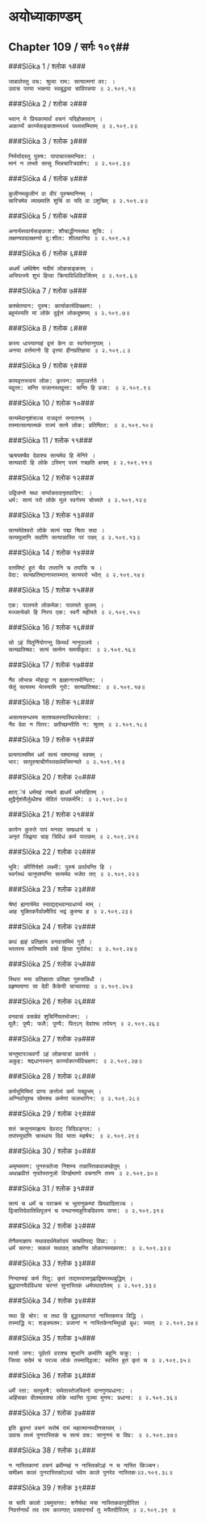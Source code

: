 अयोध्याकाण्डम्
===============================


## Chapter 109  / सर्गः १०९##


###Slōka 1 / श्लोक १###


    जाबालेस्तु वच: श्रुत्वा राम: सत्यात्मनां वर: ।
    उवाच परया भक्त्या स्वबुद्ध्या चाविपन्नया ॥ २.१०९.१॥


###Slōka 2 / श्लोक २###


    भवान् मे प्रियकामार्थं वचनं यदिहोक्तवान् ।
    अकार्य्यं कार्य्यसङ्काशमपथ्यं पथ्यसम्मितम् ॥ २.१०९.२॥


###Slōka 3 / श्लोक ३###


    निर्मर्यादस्तु पुरुष: पापाचारसमन्वित: ।
    मानं न लभते सत्सु भिन्नचारित्रदर्शन: ॥ २.१०९.३॥


###Slōka 4 / श्लोक ४###


    कुलीनमकुलीनं वा वीरं पुरुषमानिनम् ।
    चारित्रमेव व्याख्याति शुचिं वा यदि वा ऽशुचिम् ॥ २.१०९.४॥


###Slōka 5 / श्लोक ५###


    अनार्यस्त्वार्यसङ्काश: शौचाद्धीनस्तथा शुचि: ।
    लक्षण्यवदलक्षण्यो दु:शील: शीलवानिव ॥ २.१०९.५॥


###Slōka 6 / श्लोक ६###


    अधर्मं धर्मवेषेण यदीमं लोकसङ्करम् ।
    अभिपत्स्ये शुभं हित्वा क्रियाविधिविवर्जितम् ॥ २.१०९.६॥


###Slōka 7 / श्लोक ७###


    कश्चेतयान: पुरुष: कार्याकार्यविचक्षण: ।
    बहुमंस्यति मां लोके दुर्वृत्तं लोकदूषणम् ॥ २.१०९.७॥


###Slōka 8 / श्लोक ८###


    कस्य धास्याम्यहं वृत्तं केन वा स्वर्गमाप्नुयाम् ।
    अनया वर्त्तमानो हि वृत्त्या हीनप्रतिज्ञया ॥ २.१०९.८॥


###Slōka 9 / श्लोक ९###


    कामवृत्तस्त्वयं लोक: कृत्स्न: समुपवर्त्तते ।
    यद्वृत्ता: सन्ति राजानस्तद्वृत्ता: सन्ति हि प्रजा: ॥ २.१०९.९॥


###Slōka 10 / श्लोक १०###


    सत्यमेवानृशंसञ्च राजवृत्तं सनातनम् ।
    तस्मात्सत्यात्मकं राज्यं सत्ये लोक: प्रतिष्ठित: ॥ २.१०९.१०॥


###Slōka 11 / श्लोक ११###


    ऋषयश्चैव देवाश्च सत्यमेव हि मेनिरे ।
    सत्यवादी हि लोके ऽस्मिन् परमं गच्छति क्षयम् ॥ २.१०९.११॥


###Slōka 12 / श्लोक १२###


    उद्विजन्ते यथा सर्प्पान्नरादनृतवादिन: ।
    धर्म: सत्यं परो लोके मूलं स्वर्गस्य चोच्यते ॥ २.१०९.१२॥


###Slōka 13 / श्लोक १३###


    सत्यमेवेश्वरो लोके सत्यं पद्मा श्रिता सदा ।
    सत्यमूलानि सर्वाणि सत्यान्नास्ति परं पदम् ॥ २.१०९.१३॥


###Slōka 14 / श्लोक १४###


    दत्तमिष्टं हुतं चैव तप्तानि च तपांसि च ।
    वेदा: सत्यप्रतिष्ठानास्तस्मात् सत्यपरो भवेत् ॥ २.१०९.१४॥


###Slōka 15 / श्लोक १५###


    एक: पालयते लोकमेक: पालयते कुलम् ।
    मज्जत्येको हि निरय एक: स्वर्गे महीयते ॥ २.१०९.१५॥


###Slōka 16 / श्लोक १६###


    सो ऽहं पितुर्नियोगन्तु किमर्थं नानुपालये ।
    सत्यप्रतिश्रव: सत्यं सत्येन समयीकृत: ॥ २.१०९.१६॥


###Slōka 17 / श्लोक १७###


    नैव लोभान्न मोहाद्वा न ह्यज्ञानात्तमोन्वित: ।
    सेतुं सत्यस्य भेत्स्यामि गुरो: सत्यप्रतिश्रव: ॥ २.१०९.१७॥


###Slōka 18 / श्लोक १८###


    असत्यसन्धस्य सतश्चलस्यास्थिरचेतस: ।
    नैव देवा न पितर: प्रतीच्छन्तीति न: श्रुतम् ॥ २.१०९.१८॥


###Slōka 19 / श्लोक १९###


    प्रत्यगात्ममिमं धर्मं सत्यं पश्याम्यहं स्वयम् ।
    भार: सत्पुरुषाचीर्णस्तदर्थमभिमन्यते ॥ २.१०९.१९॥


###Slōka 20 / श्लोक २०###


    क्षात्ऺत्रं धर्ममहं त्यक्ष्ये ह्यधर्मं धर्मसंहितम् ।
    क्षुद्रैर्नृशंसैर्लुब्धैश्च सेवितं पापकर्मभि: ॥ २.१०९.२०॥


###Slōka 21 / श्लोक २१###


    कायेन कुरुते पापं मनसा सम्प्रधार्य च ।
    अनृतं जिह्वया चाह त्रिविधं कर्म पातकम् ॥ २.१०९.२१॥


###Slōka 22 / श्लोक २२###


    भूमि: कीर्त्तिर्यशो लक्ष्मी: पुरुषं प्रार्थयन्ति हि ।
    स्वर्गस्थं चानुपश्यन्ति सत्यमेव भजेत तत् ॥ २.१०९.२२॥


###Slōka 23 / श्लोक २३###


    श्रेष्ठं ह्यनार्यमेव स्याद्यद्भवानवधार्य्य माम् ।
    आह युक्तिकरैर्वाक्यैरिदं भद्रं कुरुष्व ह ॥ २.१०९.२३॥


###Slōka 24 / श्लोक २४###


    कथं ह्यहं प्रतिज्ञाय वनवासमिमं गुरौ ।
    भरतस्य करिष्यामि वचो हित्वा गुरोर्वच: ॥ २.१०९.२४॥


###Slōka 25 / श्लोक २५###


    स्थिरा मया प्रतिज्ञाता प्रतिज्ञा गुरुसन्निधौ ।
    प्रहृष्यमाणा सा देवी कैकेयी चाभवत्तदा ॥ २.१०९.२५॥


###Slōka 26 / श्लोक २६###


    वनवासं वसन्नेवं शुचिर्नियतभोजन: ।
    मूलै: पुष्पै: फलै: पुण्यै: पितऽन् देवांश्च तर्पयन् ॥ २.१०९.२६॥


###Slōka 27 / श्लोक २७###


    सन्तुष्टपञ्चवर्गो ऽहं लोकयात्रां प्रवर्त्तये ।
    अकुह: श्रद्दधानस्सन् कार्य्याकार्य्यविचक्षण: ॥ २.१०९.२७॥


###Slōka 28 / श्लोक २८###


    कर्मभूमिमिमां प्राप्य कर्त्तव्यं कर्म यच्छुभम् ।
    अग्निर्वायुश्च सोमश्च कर्मणां फलभागिन: ॥ २.१०९.२८॥


###Slōka 29 / श्लोक २९###


    शतं क्रतूनामाहृत्य देवराट् त्रिदिवङ्गत: ।
    तपांस्युग्राणि चास्थाय दिवं याता महर्षय: ॥ २.१०९.२९॥


###Slōka 30 / श्लोक ३०###


    अमृष्यमाण: पुनरुग्रतेजा निशम्य तन्नास्तिकवाक्यहेतुम् ।
    अथाब्रवीत्तं नृपतेस्तनूजो विगर्हमाणो वचनानि तस्य ॥ २.१०९.३०॥


###Slōka 31 / श्लोक ३१###


    सत्यं च धर्मं च पराक्रमं च भूतानुकम्पां प्रियवादिताञ्च ।
    द्विजातिदेवातिथिपूजनं च पन्थानमाहुस्त्रिदिवस्य सन्त: ॥ २.१०९.३१॥


###Slōka 32 / श्लोक ३२###


    तेनैवमाज्ञाय यथावदर्थमेकोदयं सम्प्रतिपद्य विप्रा: ।
    धर्मं चरन्त: सकलं यथावत् कांक्षन्ति लोकागममप्रमत्ता: ॥ २.१०९.३२॥


###Slōka 33 / श्लोक ३३###


    निन्दाम्यहं कर्म पितु: कृतं तद्यस्त्वामगृह्णाद्विषमस्थबुद्धिम् ।
    बुद्ध्यानयैवंविधया चरन्तं सुनास्तिकं धर्मपथादपेतम् ॥ २.१०९.३३॥


###Slōka 34 / श्लोक ३४###


    यथा हि चोर: स तथा हि बुद्धस्तथागतं नास्तिकमत्र विद्धि ।
    तस्माद्धि य: शङ्क्यतम: प्रजानां न नास्तिकेनाभिमुखो बुध: स्यात् ॥ २.१०९.३४॥


###Slōka 35 / श्लोक ३५###


    त्वत्तो जना: पूर्वतरे वराश्च शुभानि कर्माणि बहूनि चक्रु: ।
    जित्वा सदेमं च परञ्च लोकं तस्माद्द्विजा: स्वस्ति हुतं कृतं च ॥ २.१०९.३५॥


###Slōka 36 / श्लोक ३६###


    धर्मे रता: सत्पुरुषै: समेतास्तेजस्विनो दानगुणप्रधाना: ।
    अहिंसका वीतमलाश्च लोके भवन्ति पूज्या मुनय: प्रधाना: ॥ २.१०९.३६॥


###Slōka 37 / श्लोक ३७###


    इति ब्रुवन्तं वचनं सरोषं रामं महात्मानमदीनसत्त्वम् ।
    उवाच तथ्यं पुनरास्तिकं च सत्यं वच: सानुनयं च विप्र: ॥ २.१०९.३७॥


###Slōka 38 / श्लोक ३८###


    न नास्तिकानां वचनं ब्रवीम्यहं न नास्तिकोऽहं न च नास्ति किञ्चन।
    समीक्ष्य कालं पुनरास्तिकोऽभवं भवेय काले पुनरेव नास्तिकः॥२.१०९.३८॥


###Slōka 39 / श्लोक ३९###


    स चापि कालो ऽयमुपागत: शनैर्यथा मया नास्तिकवागुदीरिता ।
    निवर्त्तनार्थं तव राम कारणात् प्रसादनार्थं तु मयैतदीरितम् ॥ २.१०९.३९ ॥


